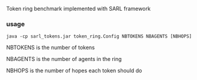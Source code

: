 Token ring benchmark implemented with SARL framework

### usage

```
java -cp sarl_tokens.jar token_ring.Config NBTOKENS NBAGENTS [NBHOPS]
```

NBTOKENS is the number of tokens

NBAGENTS is the number of agents in the ring

NBHOPS is the number of hopes each token should do
